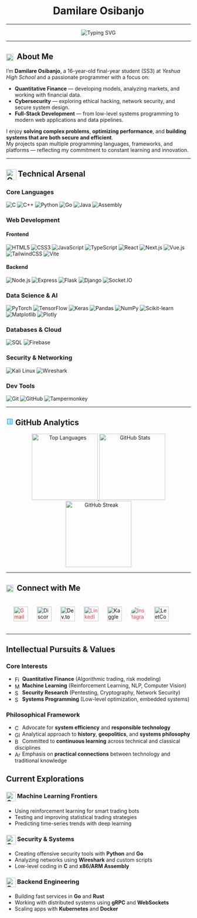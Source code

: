 
<h1 align="center ">Damilare Osibanjo</h1>

---

<p align="center">
  <img src="https://readme-typing-svg.demolab.com?font=Fira+Code&weight=600&size=22&duration=4000&pause=1000&color=5865F2&center=true&vCenter=true&width=600&lines=Quantitative+Finance+Researcher;Full-Stack+Alchemist;Cybersecurity+Enthusiast;Data+Science+Explorer" alt="Typing SVG" />
</p>

---
## <img src="https://www.svgrepo.com/show/475026/about.svg" width="20" height="20" alt="Contacts Icon" style="vertical-align:middle; margin-right:4px;"> About Me

I’m **Damilare Osibanjo**, a 16-year-old final-year student (SS3) at *Yeshua High School* and a passionate programmer with a focus on:

- **Quantitative Finance** — developing models, analyzing markets, and working with financial data.  
- **Cybersecurity** — exploring ethical hacking, network security, and secure system design.  
- **Full-Stack Development** — from low-level systems programming to modern web applications and data pipelines.

I enjoy **solving complex problems**, **optimizing performance**, and **building systems that are both secure and efficient**.  
My projects span multiple programming languages, frameworks, and platforms — reflecting my commitment to constant learning and innovation.


---

## <img src="https://www.svgrepo.com/show/379973/code-tech-dev.svg" width="28" height="29" alt="Contacts Icon" style="vertical-align:middle; margin-right:4px;">Technical Arsenal


### **Core Languages**
![C](https://img.shields.io/badge/C-A8B9CC?style=for-the-badge&logo=c&logoColor=white&labelColor=0d1117)
![C++](https://img.shields.io/badge/C++-00599C?style=for-the-badge&logo=c%2B%2B&logoColor=white&labelColor=0d1117)
![Python](https://img.shields.io/badge/Python-3776AB?style=for-the-badge&logo=python&logoColor=white&labelColor=0d1117)
![Go](https://img.shields.io/badge/Go-00ADD8?style=for-the-badge&logo=go&logoColor=white&labelColor=0d1117)
![Java](https://img.shields.io/badge/Java-007396?style=for-the-badge&logo=java&logoColor=white&labelColor=0d1117)
![Assembly](https://img.shields.io/badge/Assembly-x86/ARM-6E4C13?style=for-the-badge&logo=gnu&logoColor=white&labelColor=0d1117)

### **Web Development**
#### Frontend
![HTML5](https://img.shields.io/badge/HTML5-E34F26?style=for-the-badge&logo=html5&logoColor=white&labelColor=0d1117)
![CSS3](https://img.shields.io/badge/CSS3-1572B6?style=for-the-badge&logo=css3&logoColor=white&labelColor=0d1117)
![JavaScript](https://img.shields.io/badge/JavaScript-F7DF1E?style=for-the-badge&logo=javascript&logoColor=black&labelColor=0d1117)
![TypeScript](https://img.shields.io/badge/TypeScript-3178C6?style=for-the-badge&logo=typescript&logoColor=white&labelColor=0d1117)
![React](https://img.shields.io/badge/React-61DAFB?style=for-the-badge&logo=react&logoColor=white&labelColor=0d1117)
![Next.js](https://img.shields.io/badge/Next.js-000000?style=for-the-badge&logo=next.js&logoColor=white&labelColor=0d1117)
![Vue.js](https://img.shields.io/badge/Vue.js-4FC08D?style=for-the-badge&logo=vue.js&logoColor=white&labelColor=0d1117)
![TailwindCSS](https://img.shields.io/badge/TailwindCSS-38B2AC?style=for-the-badge&logo=tailwind-css&logoColor=white&labelColor=0d1117)
![Vite](https://img.shields.io/badge/Vite-646CFF?style=for-the-badge&logo=vite&logoColor=white&labelColor=0d1117)

#### Backend
![Node.js](https://img.shields.io/badge/Node.js-339933?style=for-the-badge&logo=node.js&logoColor=white&labelColor=0d1117)
![Express](https://img.shields.io/badge/Express.js-000000?style=for-the-badge&logo=express&logoColor=white&labelColor=0d1117)
![Flask](https://img.shields.io/badge/Flask-000000?style=for-the-badge&logo=flask&logoColor=white&labelColor=0d1117)
![Django](https://img.shields.io/badge/Django-092E20?style=for-the-badge&logo=django&logoColor=white&labelColor=0d1117)
![Socket.IO](https://img.shields.io/badge/Socket.IO-010101?style=for-the-badge&logo=socket.io&logoColor=white&labelColor=0d1117)

### **Data Science & AI**
![PyTorch](https://img.shields.io/badge/PyTorch-EE4C2C?style=for-the-badge&logo=pytorch&logoColor=white&labelColor=0d1117)
![TensorFlow](https://img.shields.io/badge/TensorFlow-FF6F00?style=for-the-badge&logo=tensorflow&logoColor=white&labelColor=0d1117)
![Keras](https://img.shields.io/badge/Keras-D00000?style=for-the-badge&logo=keras&logoColor=white&labelColor=0d1117)
![Pandas](https://img.shields.io/badge/Pandas-150458?style=for-the-badge&logo=pandas&logoColor=white&labelColor=0d1117)
![NumPy](https://img.shields.io/badge/NumPy-013243?style=for-the-badge&logo=numpy&logoColor=white&labelColor=0d1117)
![Scikit-learn](https://img.shields.io/badge/Scikit_Learn-F7931E?style=for-the-badge&logo=scikit-learn&logoColor=white&labelColor=0d1117)
![Matplotlib](https://img.shields.io/badge/Matplotlib-ffffff?style=for-the-badge&logo=matplotlib&logoColor=black&labelColor=0d1117)
![Plotly](https://img.shields.io/badge/Plotly-3F4F75?style=for-the-badge&logo=plotly&logoColor=white&labelColor=0d1117)

### **Databases & Cloud**
![SQL](https://img.shields.io/badge/SQL-4479A1?style=for-the-badge&logo=mysql&logoColor=white&labelColor=0d1117)
![Firebase](https://img.shields.io/badge/Firebase-FFCA28?style=for-the-badge&logo=firebase&logoColor=black&labelColor=0d1117)

### **Security & Networking**
![Kali Linux](https://img.shields.io/badge/Kali_Linux-557C94?style=for-the-badge&logo=kalilinux&logoColor=white&labelColor=0d1117)
![Wireshark](https://img.shields.io/badge/Wireshark-1679A7?style=for-the-badge&logo=wireshark&logoColor=white&labelColor=0d1117)

### **Dev Tools**
![Git](https://img.shields.io/badge/Git-F05032?style=for-the-badge&logo=git&logoColor=white&labelColor=0d1117)
![GitHub](https://img.shields.io/badge/GitHub-181717?style=for-the-badge&logo=github&logoColor=white&labelColor=0d1117)
![Tampermonkey](https://img.shields.io/badge/Tampermonkey-00485B?style=for-the-badge&logo=tampermonkey&logoColor=white&labelColor=0d1117)

---

## <svg xmlns="http://www.w3.org/2000/svg" width="20" height="20" fill="#00AEEF" viewBox="0 0 24 24"><path d="M3 3v18h18V3H3zm16 16H5V5h14v14zM7 15h2v2H7v-2zm0-4h2v2H7v-2zm0-4h2v2H7V7zm4 8h6v2h-6v-2zm0-4h6v2h-6v-2zm0-4h6v2h-6V7z"/></svg> GitHub Analytics

<div align="center">

<a href="https://github.com/Dev-Dami">
  <img 
    src="https://github-readme-stats.vercel.app/api/top-langs/?username=Dev-Dami&layout=compact&hide_border=true&bg_color=0D1117&title_color=00AEEF&text_color=E4E4E4&icon_color=00AEEF&cache_seconds=50" 
    height="180px" 
    alt="Top Languages"
  />
</a>

<!-- GitHub Stats -->
<a href="https://github.com/Dev-Dami">
  <img 
    src="https://github-readme-stats.vercel.app/api?username=Dev-Dami&show_icons=true&count_private=true&hide_border=true&hide_title=false&bg_color=0D1117&title_color=00AEEF&text_color=E4E4E4&icon_color=00AEEF" 
    height="180px" 
    alt="GitHub Stats"
  />
</a>


<!-- Streak Stats -->
<a href="https://github.com/Dev-Dami">
  <img 
    src="https://streak-stats.demolab.com?user=Dev-Dami&theme=highcontrast&hide_border=true&background=0D1117&ring=00AEEF&fire=00AEEF&currStreakLabel=00AEEF&sideNums=E4E4E4&currStreakNum=E4E4E4&sideLabels=E4E4E4&dates=888888" 
    height="180px" 
    alt="GitHub Streak"
  />
</a>

</div>

---
## <img src="https://www.svgrepo.com/show/450420/contacts.svg" width="20" height="20" alt="Contacts Icon" style="vertical-align:middle; margin-right:4px;"> Connect with Me
<div style="padding: 20px;">
  <!-- Email -->
  <a href="mailto:damiosi5banjo@gmail.com" aria-label="Email Damilare Osibanjo" style="color:#dc2626; text-decoration:none;">
    <img src="https://www.svgrepo.com/show/303161/gmail-icon-logo.svg" 
       alt="Gmail" 
       height="40" 
       width="40" 
       style="vertical-align: middle;" />

  </a>

  <!-- Discord -->
  <a href="https://discord.gg/garpfisher" aria-label="Discord Server" style="margin-left: 20px; text-decoration:none;">
  <img src="https://www.svgrepo.com/show/353655/discord-icon.svg" 
       alt="Discord Icon" 
       height="40" 
       width="40" 
       style="vertical-align: middle;" />
  </a>

  <!-- Dev.to (SVG available) -->
<a href="https://dev.to/devdami" aria-label="Dev.to Profile" style="color:#000; margin-left: 20px; text-decoration:none;">
  <img src="https://media2.dev.to/dynamic/image/quality=100/https://dev-to-uploads.s3.amazonaws.com/uploads/logos/resized_logo_UQww2soKuUsjaOGNB38o.png" 
       alt="Dev.to" 
       height="40" 
       width="40" 
       style="vertical-align: middle;" /></a>

  <!-- LinkedIn (SVG available) -->
<a href="https://linkedin.com/in/damilare-osibanjo" aria-label="LinkedIn Profile" style="color:#e4405f; margin-left: 20px; text-decoration:none;">
  <img src="https://www.svgrepo.com/show/475661/linkedin-color.svg" 
       alt="LinkedIn" 
       height="40" 
       width="40" 
       style="vertical-align: middle;" />
</a>

  <!-- Kaggle (using image because no clean SVG) -->
  <a href="https://kaggle.com/damilareosibanjo" aria-label="Kaggle Profile" style="margin-left: 20px; text-decoration:none;">
    <img src="https://raw.githubusercontent.com/rahuldkjain/github-profile-readme-generator/master/src/images/icons/Social/kaggle.svg" 
         alt="Kaggle" height="40" width="40" style="vertical-align: middle;" />
  </a>

  <!-- Instagram (SVG available) -->
  <a href="https://instagram.com/nulleddami" aria-label="Instagram Profile" style="color:#e4405f; margin-left: 20px; text-decoration:none;">
      <img src="https://www.svgrepo.com/show/494174/instagram.svg" 
     alt="Instagram" 
     height="40" 
     width="40" 
     style="vertical-align: middle; border-radius: 50%;" />

  </a>

  <!-- LeetCode (using image because no clean SVG) -->
  <a href="https://www.leetcode.com/dev-dami" aria-label="LeetCode Profile" style="margin-left: 20px; text-decoration:none;">
    <img src="https://raw.githubusercontent.com/simple-icons/simple-icons/develop/icons/leetcode.svg" 
         alt="LeetCode" height="40" width="40" style="vertical-align: middle;" />
  </a>
</div>

-----

## Intellectual Pursuits & Values

### **Core Interests**
- <img src="https://cdn.jsdelivr.net/npm/heroicons@2.0.13/24/outline/currency-dollar.svg" alt="Finance Icon" width="16" height="16" style="vertical-align: middle;"/> **Quantitative Finance** (Algorithmic trading, risk modeling)  
- <img src="https://cdn.jsdelivr.net/npm/heroicons@2.0.13/24/outline/light-bulb.svg" alt="ML Icon" width="16" height="16" style="vertical-align: middle;"/> **Machine Learning** (Reinforcement Learning, NLP, Computer Vision)  
- <img src="https://cdn.jsdelivr.net/npm/heroicons@2.0.13/24/outline/shield-check.svg" alt="Security Icon" width="16" height="16" style="vertical-align: middle;"/> **Security Research** (Pentesting, Cryptography, Network Security)  
- <img src="https://cdn.jsdelivr.net/npm/heroicons@2.0.13/24/outline/server.svg" alt="Systems Icon" width="16" height="16" style="vertical-align: middle;"/> **Systems Programming** (Low-level optimization, embedded systems)  


### **Philosophical Framework**
- <img src="https://cdn.jsdelivr.net/npm/heroicons@2.0.13/24/outline/cog.svg" alt="Cog Icon" width="16" height="16" style="vertical-align: middle;"/> Advocate for **system efficiency** and **responsible technology**
- <img src="https://cdn.jsdelivr.net/npm/heroicons@2.0.13/24/outline/globe-alt.svg" alt="Globe Icon" width="16" height="16" style="vertical-align: middle;"/> Analytical approach to **history**, **geopolitics**, and **systems philosophy**
- <img src="https://cdn.jsdelivr.net/npm/heroicons@2.0.13/24/outline/book-open.svg" alt="Book Icon" width="16" height="16" style="vertical-align: middle;"/> Committed to **continuous learning** across technical and classical disciplines
- <img src="https://cdn.jsdelivr.net/npm/heroicons@2.0.13/24/outline/arrows-right-left.svg" alt="Arrows Icon" width="16" height="16" style="vertical-align: middle;"/> Emphasis on **practical connections** between technology and traditional knowledge

## Current Explorations

### <img src="https://www.svgrepo.com/show/340628/machine-learning-model.svg" alt="Cog Icon" width="26" height="26" style="vertical-align: middle;"/> Machine Learning Frontiers
- Using reinforcement learning for smart trading bots  
- Testing and improving statistical trading strategies  
- Predicting time-series trends with deep learning

### <img src="https://www.svgrepo.com/show/498388/security-safe.svg" alt="Cog Icon" width="26" height="26" style="vertical-align: middle;"/> Security & Systems
- Creating offensive security tools with **Python** and **Go**  
- Analyzing networks using **Wireshark** and custom scripts  
- Low-level coding in **C** and **x86/ARM Assembly**

### <img src="https://www.svgrepo.com/show/340122/datastore.svg" alt="Cog Icon" width="26" height="26" style="vertical-align: middle;"/> Backend Engineering
- Building fast services in **Go** and **Rust**  
- Working with distributed systems using **gRPC** and **WebSockets**  
- Scaling apps with **Kubernetes** and **Docker**

